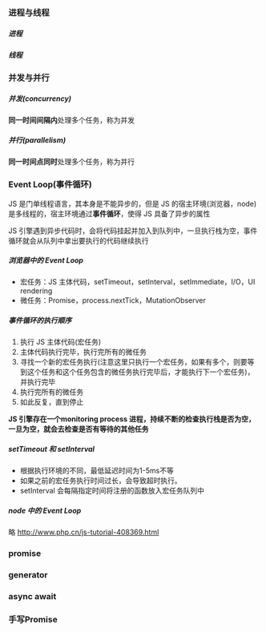 ### 进程与线程

##### 进程

##### 线程

### 并发与并行
##### 并发(concurrency)
**同一时间间隔内**处理多个任务，称为并发
##### 并行(parallelism)
**同一时间点同时**处理多个任务，称为并行

### Event Loop(事件循环)
JS 是门单线程语言，其本身是不能异步的，但是 JS 的宿主环境(浏览器，node)是多线程的，宿主环境通过**事件循环**，使得 JS 具备了异步的属性

JS 引擎遇到异步代码时，会将代码挂起并加入到队列中，一旦执行栈为空，事件循环就会从队列中拿出要执行的代码继续执行

##### 浏览器中的 Event Loop
* 宏任务：JS 主体代码，setTimeout，setInterval，setImmediate，I/O，UI rendering
* 微任务：Promise，process.nextTick，MutationObserver

##### 事件循环的执行顺序
1. 执行 JS 主体代码(宏任务)
2. 主体代码执行完毕，执行完所有的微任务
3. 寻找一个新的宏任务执行(注意这里只执行一个宏任务，如果有多个，则要等到这个任务和这个任务包含的微任务执行完毕后，才能执行下一个宏任务)，并执行完毕
4. 执行完所有的微任务
5. 如此反复，直到停止

**JS 引擎存在一个monitoring process 进程，持续不断的检查执行栈是否为空，一旦为空，就会去检查是否有等待的其他任务**

##### setTimeout 和 setInterval
* 根据执行环境的不同，最低延迟时间为1-5ms不等
* 如果之前的宏任务执行时间过长，会导致超时执行。
* setInterval 会每隔指定时间将注册的函数放入宏任务队列中

##### node 中的 Event Loop
略
http://www.php.cn/js-tutorial-408369.html


### promise
### generator
### async await


### 手写Promise